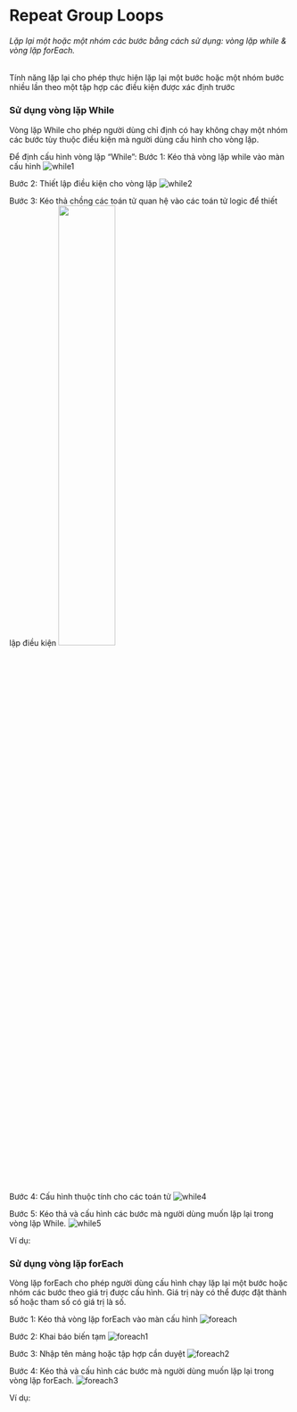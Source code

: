 # Repeat Group Loops
###### Lặp lại một hoặc một nhóm các bước bằng cách sử dụng: vòng lặp while  & vòng lặp forEach.

Tính năng lặp lại cho phép thực hiện lặp lại một bước hoặc một nhóm bước nhiều lần theo một tập hợp các điều kiện được xác định trước

### Sử dụng vòng lặp While

Vòng lặp While cho phép người dùng chỉ định có hay không chạy một nhóm các bước tùy thuộc điều kiện mà người dùng cấu hình cho vòng lặp.

Để định cấu hình vòng lặp “While”:
Bước 1: Kéo thả vòng lặp while vào màn cấu hình
![while1](https://user-images.githubusercontent.com/105435351/200874431-7200e360-344d-413e-a053-9548d583defd.png)

Bước 2: Thiết lập điều kiện cho vòng lặp
![while2](https://user-images.githubusercontent.com/105435351/200875343-c631c1c5-9b2f-4b70-9b51-d44b6a226c57.png)

Bước 3:	Kéo thả chồng các toán tử quan hệ vào các toán tử logic để thiết lập điều kiện 
<img src="https://user-images.githubusercontent.com/105435351/200874510-5c1ce7dd-bb29-4ff1-b598-5af6ef41d157.png" width="45%" />

Bước 4:	Cấu hình thuộc tính cho các toán tử
![while4](https://user-images.githubusercontent.com/105435351/200874547-abd50f47-55e9-4f84-876f-781fcf4335aa.png)

Bước 5:	Kéo thả và cấu hình các bước mà người dùng muốn lặp lại trong vòng lặp While.
![while5](https://user-images.githubusercontent.com/105435351/200874574-4590044a-c946-451d-940d-9bfafed0389e.png)

Ví dụ:

### Sử dụng vòng lặp forEach
Vòng lặp forEach cho phép người dùng cấu hình chạy lặp lại một bước hoặc nhóm các bước theo giá trị được cấu hình. Giá trị này có thể được đặt thành số hoặc tham số có giá trị là số.

Bước 1:	Kéo thả vòng lặp forEach vào màn cấu hình
![foreach](https://user-images.githubusercontent.com/105435351/200881455-10714af7-bb3f-4d27-b7da-5a98a7089d5b.png)

Bước 2: Khai báo biến tạm 
![foreach1](https://user-images.githubusercontent.com/105435351/200881483-c040784e-cbcd-4de4-89da-206fd0786faf.png)

Bước 3:	Nhập tên mảng hoặc tập hợp cần duyệt
![foreach2](https://user-images.githubusercontent.com/105435351/200881535-d6acf6be-91ee-40d5-b219-92df15dae45e.png)

Bước 4:	Kéo thả và cấu hình các bước mà người dùng muốn lặp lại trong vòng lặp forEach.
![foreach3](https://user-images.githubusercontent.com/105435351/200881571-082dcfaa-a5c1-45a1-a30b-dfaa03b4ddff.png)

Ví dụ:
